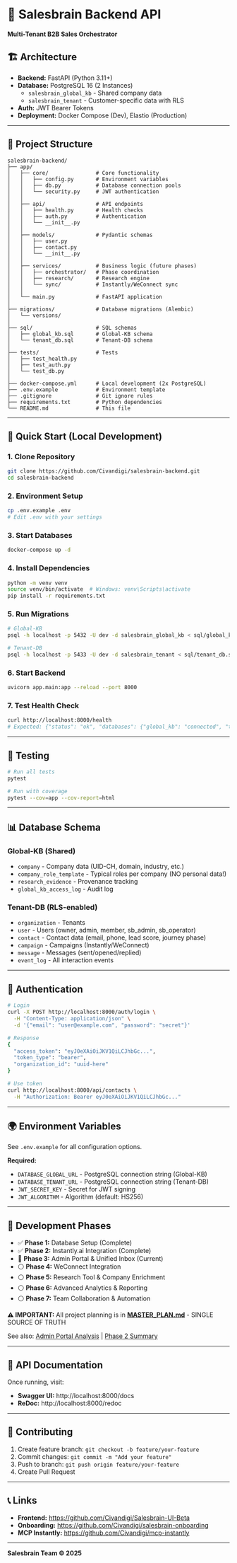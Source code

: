 # 🧠 Salesbrain Backend API

**Multi-Tenant B2B Sales Orchestrator**

## 🏗️ Architecture

- **Backend:** FastAPI (Python 3.11+)
- **Database:** PostgreSQL 16 (2 Instances)
  - `salesbrain_global_kb` - Shared company data
  - `salesbrain_tenant` - Customer-specific data with RLS
- **Auth:** JWT Bearer Tokens
- **Deployment:** Docker Compose (Dev), Elastio (Production)

---

## 📁 Project Structure

```
salesbrain-backend/
├── app/
│   ├── core/               # Core functionality
│   │   ├── config.py       # Environment variables
│   │   ├── db.py           # Database connection pools
│   │   └── security.py     # JWT authentication
│   │
│   ├── api/                # API endpoints
│   │   ├── health.py       # Health checks
│   │   ├── auth.py         # Authentication
│   │   └── __init__.py
│   │
│   ├── models/             # Pydantic schemas
│   │   ├── user.py
│   │   ├── contact.py
│   │   └── __init__.py
│   │
│   ├── services/           # Business logic (future phases)
│   │   ├── orchestrator/   # Phase coordination
│   │   ├── research/       # Research engine
│   │   └── sync/           # Instantly/WeConnect sync
│   │
│   └── main.py             # FastAPI application
│
├── migrations/             # Database migrations (Alembic)
│   └── versions/
│
├── sql/                    # SQL schemas
│   ├── global_kb.sql       # Global-KB schema
│   └── tenant_db.sql       # Tenant-DB schema
│
├── tests/                  # Tests
│   ├── test_health.py
│   ├── test_auth.py
│   └── test_db.py
│
├── docker-compose.yml      # Local development (2x PostgreSQL)
├── .env.example            # Environment template
├── .gitignore              # Git ignore rules
├── requirements.txt        # Python dependencies
└── README.md               # This file
```

---

## 🚀 Quick Start (Local Development)

### 1. Clone Repository

```bash
git clone https://github.com/Civandigi/salesbrain-backend.git
cd salesbrain-backend
```

### 2. Environment Setup

```bash
cp .env.example .env
# Edit .env with your settings
```

### 3. Start Databases

```bash
docker-compose up -d
```

### 4. Install Dependencies

```bash
python -m venv venv
source venv/bin/activate  # Windows: venv\Scripts\activate
pip install -r requirements.txt
```

### 5. Run Migrations

```bash
# Global-KB
psql -h localhost -p 5432 -U dev -d salesbrain_global_kb < sql/global_kb.sql

# Tenant-DB
psql -h localhost -p 5433 -U dev -d salesbrain_tenant < sql/tenant_db.sql
```

### 6. Start Backend

```bash
uvicorn app.main:app --reload --port 8000
```

### 7. Test Health Check

```bash
curl http://localhost:8000/health
# Expected: {"status": "ok", "databases": {"global_kb": "connected", "tenant": "connected"}}
```

---

## 🧪 Testing

```bash
# Run all tests
pytest

# Run with coverage
pytest --cov=app --cov-report=html
```

---

## 📊 Database Schema

### Global-KB (Shared)
- `company` - Company data (UID-CH, domain, industry, etc.)
- `company_role_template` - Typical roles per company (NO personal data!)
- `research_evidence` - Provenance tracking
- `global_kb_access_log` - Audit log

### Tenant-DB (RLS-enabled)
- `organization` - Tenants
- `user` - Users (owner, admin, member, sb_admin, sb_operator)
- `contact` - Contact data (email, phone, lead score, journey phase)
- `campaign` - Campaigns (Instantly/WeConnect)
- `message` - Messages (sent/opened/replied)
- `event_log` - All interaction events

---

## 🔐 Authentication

```bash
# Login
curl -X POST http://localhost:8000/auth/login \
  -H "Content-Type: application/json" \
  -d '{"email": "user@example.com", "password": "secret"}'

# Response
{
  "access_token": "eyJ0eXAiOiJKV1QiLCJhbGc...",
  "token_type": "bearer",
  "organization_id": "uuid-here"
}

# Use token
curl http://localhost:8000/api/contacts \
  -H "Authorization: Bearer eyJ0eXAiOiJKV1QiLCJhbGc..."
```

---

## 🌍 Environment Variables

See `.env.example` for all configuration options.

**Required:**
- `DATABASE_GLOBAL_URL` - PostgreSQL connection string (Global-KB)
- `DATABASE_TENANT_URL` - PostgreSQL connection string (Tenant-DB)
- `JWT_SECRET_KEY` - Secret for JWT signing
- `JWT_ALGORITHM` - Algorithm (default: HS256)

---

## 🔄 Development Phases

- ✅ **Phase 1:** Database Setup (Complete)
- ✅ **Phase 2:** Instantly.ai Integration (Complete)
- 🔄 **Phase 3:** Admin Portal & Unified Inbox (Current)
- ⚪ **Phase 4:** WeConnect Integration
- ⚪ **Phase 5:** Research Tool & Company Enrichment
- ⚪ **Phase 6:** Advanced Analytics & Reporting
- ⚪ **Phase 7:** Team Collaboration & Automation

**⚠️ IMPORTANT:** All project planning is in **[MASTER_PLAN.md](MASTER_PLAN.md)** - SINGLE SOURCE OF TRUTH

See also: [Admin Portal Analysis](docs/ADMIN_PORTAL_ANALYSIS.md) | [Phase 2 Summary](docs/PHASE_2_SUMMARY.md)

---

## 📝 API Documentation

Once running, visit:
- **Swagger UI:** http://localhost:8000/docs
- **ReDoc:** http://localhost:8000/redoc

---

## 🤝 Contributing

1. Create feature branch: `git checkout -b feature/your-feature`
2. Commit changes: `git commit -m "Add your feature"`
3. Push to branch: `git push origin feature/your-feature`
4. Create Pull Request

---

## 📞 Links

- **Frontend:** https://github.com/Civandigi/Salesbrain-UI-Beta
- **Onboarding:** https://github.com/Civandigi/salesbrain-onboarding
- **MCP Instantly:** https://github.com/Civandigi/mcp-instantly

---

**Salesbrain Team © 2025**

